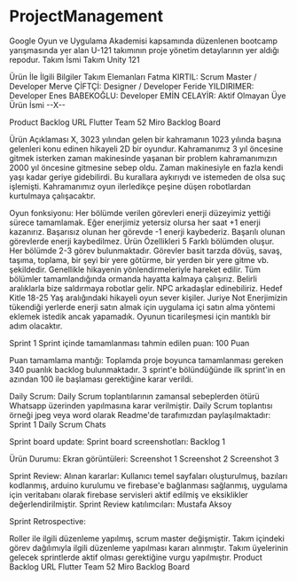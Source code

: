 # ProjectManagement
Google Oyun ve Uygulama Akademisi kapsamında düzenlenen bootcamp yarışmasında yer alan U-121 takımının proje yönetim detaylarının yer aldığı repodur.
Takım İsmi
Takım Unity 121

Ürün İle İlgili Bilgiler
Takım Elemanları
Fatma KIRTIL: Scrum Master / Developer
Merve ÇİFTÇİ: Designer / Developer
Feride YILDIRIMER: Developer
Enes BABEKOĞLU: Developer
EMİN CELAYİR: Aktif Olmayan Üye
Ürün İsmi
--X--

Product Backlog URL
Flutter Team 52 Miro Backlog Board

Ürün Açıklaması
X, 3023 yılından gelen bir kahramanın 1023 yılında başına gelenleri konu edinen hikayeli 2D bir oyundur. Kahramanımız 3 yıl öncesine gitmek isterken zaman makinesinde yaşanan bir problem kahramanımızın 2000 yıl öncesine gitmesine sebep oldu. Zaman makinesiyle en fazla kendi yaşı kadar geriye gidebilirdi. Bu kurallara aykırıydı ve istemeden de olsa suç işlemişti. Kahramanımız oyun ilerledikçe peşine düşen robotlardan kurtulmaya çalışacaktır.

Oyun fonksiyonu: Her bölümde verilen görevleri enerji düzeyimiz yettiği sürece tamamlamak. Eğer enerjimiz yetersiz olursa her saat +1 enerji kazanırız. Başarısız olunan her görevde -1 enerji kaybederiz. Başarılı olunan görevlerde enerji kaybedilmez.
Ürün Özellikleri
5 Farklı bölümden oluşur.
Her bölümde 2-3 görev bulunmaktadır.
Görevler basit tarzda dövüş, savaş, taşıma, toplama, bir şeyi bir yere götürme, bir yerden bir yere gitme vb. şekildedir.
Genellikle hikayenin yönlendirmeleriyle hareket edilir.
Tüm bölümler tamamlandığında ormanda hayatta kalmaya çalışırız. Belirli aralıklarla bize saldırmaya robotlar gelir. NPC arkadaşlar edinebiliriz.
Hedef Kitle
18-25 Yaş aralığındaki hikayeli oyun sever kişiler.
Juriye Not
Enerjimizin tükendiği yerlerde enerji satın almak için uygulama içi satın alma yöntemi eklemek istedik ancak yapamadık. Oyunun ticarileşmesi için mantıklı bir adım olacaktır.

Sprint 1
Sprint içinde tamamlanması tahmin edilen puan: 100 Puan

Puan tamamlama mantığı: Toplamda proje boyunca tamamlanması gereken 340 puanlık backlog bulunmaktadır. 3 sprint'e bölündüğünde ilk sprint'in en azından 100 ile başlaması gerektiğine karar verildi.

Daily Scrum: Daily Scrum toplantılarının zamansal sebeplerden ötürü Whatsapp üzerinden yapılmasına karar verilmiştir. Daily Scrum toplantısı örneği jpeg veya word olarak Readme'de tarafımızdan paylaşılmaktadır: Sprint 1 Daily Scrum Chats

Sprint board update: Sprint board screenshotları: Backlog 1

Ürün Durumu: Ekran görüntüleri: Screenshot 1 Screenshot 2 Screenshot 3

Sprint Review: Alınan kararlar: Kullanıcı temel sayfaları oluşturulmuş, bazıları kodlanmış, arduino kurulumu ve firebase'e bağlanması sağlanmış, uygulama için veritabanı olarak firebase servisleri aktif edilmiş ve eksiklikler değerlendirilmiştir. Sprint Review katılımcıları: Mustafa Aksoy

Sprint Retrospective:

Roller ile ilgili düzenleme yapılmış, scrum master değişmiştir.
Takım içindeki görev dağılımıyla ilgili düzenleme yapılması kararı alınmıştır.
Takım üyelerinin gelecek sprintlerde aktif olması gerektiğine vurgu yapılmıştır.
Product Backlog URL
Flutter Team 52 Miro Backlog Board

